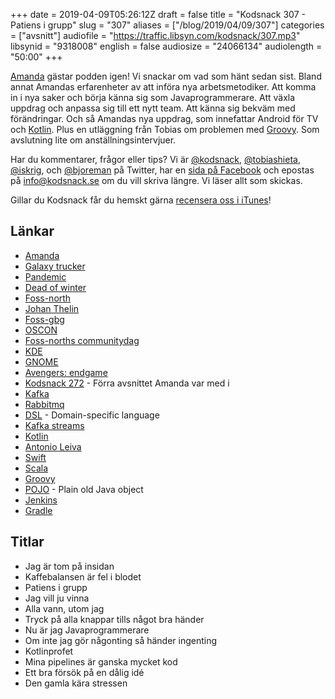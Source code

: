 +++
date = 2019-04-09T05:26:12Z
draft = false
title = "Kodsnack 307 - Patiens i grupp"
slug = "307"
aliases = ["/blog/2019/04/09/307"]
categories = ["avsnitt"]
audiofile = "https://traffic.libsyn.com/kodsnack/307.mp3"
libsynid = "9318008"
english = false
audiosize = "24066134"
audiolength = "50:00"
+++

[Amanda](https://twitter.com/itssotoday) gästar podden igen! Vi snackar om vad som hänt sedan sist. Bland annat Amandas erfarenheter av att införa nya arbetsmetodiker. Att komma in i nya saker och börja känna sig som Javaprogrammerare. Att växla uppdrag och anpassa sig till ett nytt team. Att känna sig bekväm med förändringar. Och så Amandas nya uppdrag, som innefattar Android för TV och [Kotlin](https://en.wikipedia.org/wiki/Kotlin_%28programming_language%29). Plus en utläggning från Tobias om problemen med [Groovy](https://en.wikipedia.org/wiki/Apache_Groovy). Som avslutning lite om anställningsintervjuer.

Har du kommentarer, frågor eller tips? Vi är [@kodsnack](https://www.twitter.com/kodsnack), [@tobiashieta](https://www.twitter.com/tobiashieta), [@iskrig](https://www.twitter.com/iskrig), och [@bjoreman](https://www.twitter.com/bjoreman) på Twitter, har en [sida på Facebook](https://www.facebook.com/kodsnack) och epostas på [info@kodsnack.se](mailto:info@kodsnack.se) om du vill skriva längre. Vi läser allt som skickas.

Gillar du Kodsnack får du hemskt gärna [recensera oss i iTunes](http://itunes.apple.com/se/podcast/kodsnack/id561631498?l=en)!

## Länkar ##
* [Amanda](https://twitter.com/itssotoday)
* [Galaxy trucker](https://en.wikipedia.org/wiki/Galaxy_Trucker)
* [Pandemic](https://en.wikipedia.org/wiki/Pandemic_%28board_game%29)
* [Dead of winter](https://boardgamegeek.com/boardgame/150376/dead-winter-crossroads-game)
* [Foss-north](https://foss-north.se/2019/)
* [Johan Thelin](http://www.thelins.se/johan/blog/)
* [Foss-gbg](https://foss-gbg.se/)
* [OSCON](https://conferences.oreilly.com/oscon/oscon-or)
* [Foss-norths communitydag](https://foss-north.se/2019/community-day.html)
* [KDE](https://en.wikipedia.org/wiki/KDE)
* [GNOME](https://en.wikipedia.org/wiki/GNOME)
* [Avengers: endgame](https://en.wikipedia.org/wiki/Avengers:_Endgame)
* [Kodsnack 272](https://kodsnack.se/272/) - Förra avsnittet Amanda var med i
* [Kafka](https://kafka.apache.org/)
* [Rabbitmq](https://en.wikipedia.org/wiki/RabbitMQ)
* [DSL](https://en.wikipedia.org/wiki/Domain-specific_language) - Domain-specific language
* [Kafka streams](https://kafka.apache.org/documentation/streams/)
* [Kotlin](https://en.wikipedia.org/wiki/Kotlin_%28programming_language%29)
* [Antonio Leiva](https://antonioleiva.com/)
* [Swift](https://en.wikipedia.org/wiki/Swift_%28programming_language%29)
* [Scala](https://en.wikipedia.org/wiki/Scala_%28programming_language%29)
* [Groovy](https://en.wikipedia.org/wiki/Apache_Groovy)
* [POJO](https://en.wikipedia.org/wiki/Plain_old_Java_object) - Plain old Java object
* [Jenkins](https://en.wikipedia.org/wiki/Jenkins_%28software%29)
* [Gradle](https://en.wikipedia.org/wiki/Gradle)

## Titlar ##
* Jag är tom på insidan
* Kaffebalansen är fel i blodet
* Patiens i grupp
* Jag vill ju vinna
* Alla vann, utom jag
* Tryck på alla knappar tills något bra händer
* Nu är jag Javaprogrammerare
* Om inte jag gör någonting så händer ingenting
* Kotlinprofet
* Mina pipelines är ganska mycket kod
* Ett bra försök på en dålig idé
* Den gamla kära stressen